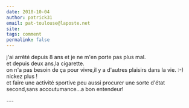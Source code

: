 ```yaml
---
date: 2010-10-04
author: patrick31
email: pat-toulouse@laposte.net
site: 
tags: comment
permalink: false
---
```


<p>j'ai arrêté depuis 8 ans et je ne m'en porte pas plus mal.<br />
et depuis deux ans,la cigarette.<br />
on n'a pas besoin de ça pour vivre,il y a d'autres plaisirs dans la vie. :-)<br />
nickez plus !<br />
et faire une activité sportive peu aussi procurer une sorte d'état second,sans accoutumance...a bon entendeur!</p>
---
